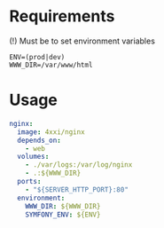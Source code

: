 # Requirements
(!) Must be to set environment variables

```Shell
ENV=(prod|dev)
WWW_DIR=/var/www/html
```

# Usage
```Yaml
nginx:
  image: 4xxi/nginx
  depends_on:
    - web
  volumes:
    - ./var/logs:/var/log/nginx
    - .:${WWW_DIR}
  ports:
    - "${SERVER_HTTP_PORT}:80"
  environment:
    WWW_DIR: ${WWW_DIR}
    SYMFONY_ENV: ${ENV}
```
